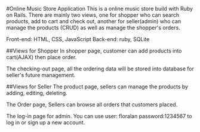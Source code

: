 #Online Music Store Application
This is a online music store build with Ruby on Rails. There are mainly two views, one for shopper who can
search products, add to cart and check out, another for seller(admin) who can manage the products (CRUD)
as well as manage the shopper's orders.

Front-end: HTML, CSS, JavaScript
Back-end: ruby, SQLite

##Views for Shopper
In shopper page, customer can add products into cart(AJAX) then place order. 

The checking-out page, all the ordering data will be stored into database for seller's future management.


##Views for Seller
The product page, sellers can manage the products by adding, editing, deleting.

The Order page, Sellers can browse all orders that customers placed.

The log-in page for admin. You can use user: floralan password:1234567 to log in or sign up a new account. 

